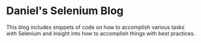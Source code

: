 Daniel's Selenium Blog
====

This blog includes snippets of code on how to accomplish various tasks with Selenium and insight into how to accomplish things with best practices.
